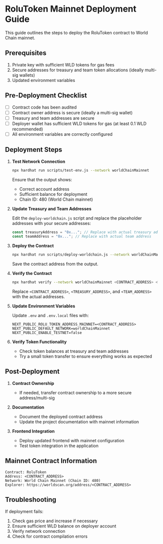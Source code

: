 # RoluToken Mainnet Deployment Guide

This guide outlines the steps to deploy the RoluToken contract to World Chain mainnet.

## Prerequisites

1. Private key with sufficient WLD tokens for gas fees
2. Secure addresses for treasury and team token allocations (ideally multi-sig wallets)
3. Updated environment variables

## Pre-Deployment Checklist

- [ ] Contract code has been audited
- [ ] Contract owner address is secure (ideally a multi-sig wallet)
- [ ] Treasury and team addresses are secure
- [ ] Deployer wallet has sufficient WLD tokens for gas (at least 0.1 WLD recommended)
- [ ] All environment variables are correctly configured

## Deployment Steps

1. **Test Network Connection**

   ```bash
   npx hardhat run scripts/test-env.js --network worldChainMainnet
   ```

   Ensure that the output shows:

   - Correct account address
   - Sufficient balance for deployment
   - Chain ID: 480 (World Chain mainnet)

2. **Update Treasury and Team Addresses**

   Edit the `deploy-worldchain.js` script and replace the placeholder addresses with your secure addresses:

   ```javascript
   const treasuryAddress = "0x..."; // Replace with actual treasury address
   const teamAddress = "0x..."; // Replace with actual team address
   ```

3. **Deploy the Contract**

   ```bash
   npx hardhat run scripts/deploy-worldchain.js --network worldChainMainnet
   ```

   Save the contract address from the output.

4. **Verify the Contract**

   ```bash
   npx hardhat verify --network worldChainMainnet <CONTRACT_ADDRESS> <TREASURY_ADDRESS> <TEAM_ADDRESS>
   ```

   Replace `<CONTRACT_ADDRESS>`, `<TREASURY_ADDRESS>`, and `<TEAM_ADDRESS>` with the actual addresses.

5. **Update Environment Variables**

   Update `.env` and `.env.local` files with:

   ```
   NEXT_PUBLIC_ROLU_TOKEN_ADDRESS_MAINNET=<CONTRACT_ADDRESS>
   NEXT_PUBLIC_DEFAULT_NETWORK=worldChainMainnet
   NEXT_PUBLIC_ENABLE_TESTNET=false
   ```

6. **Verify Token Functionality**

   - Check token balances at treasury and team addresses
   - Try a small token transfer to ensure everything works as expected

## Post-Deployment

1. **Contract Ownership**

   - If needed, transfer contract ownership to a more secure address/multi-sig

2. **Documentation**

   - Document the deployed contract address
   - Update the project documentation with mainnet information

3. **Frontend Integration**
   - Deploy updated frontend with mainnet configuration
   - Test token integration in the application

## Mainnet Contract Information

```
Contract: RoluToken
Address: <CONTRACT_ADDRESS>
Network: World Chain Mainnet (Chain ID: 480)
Explorer: https://worldscan.org/address/<CONTRACT_ADDRESS>
```

## Troubleshooting

If deployment fails:

1. Check gas price and increase if necessary
2. Ensure sufficient WLD balance on deployer account
3. Verify network connection
4. Check for contract compilation errors
